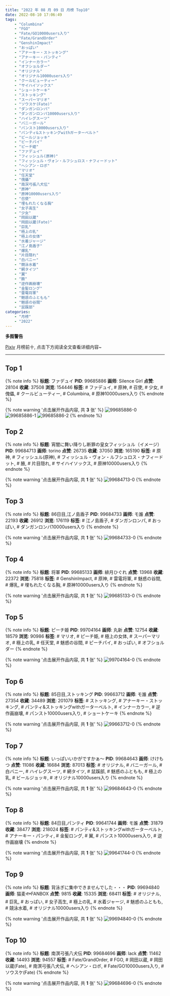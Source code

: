 ```yaml
---
title: "2022 年 08 月 09 日 月榜 Top10"
date: 2022-08-10 17:06:49
tags:
    - "Columbina"
    - "FGO"
    - "Fate/GO10000users入り"
    - "Fate/GrandOrder"
    - "GenshinImpact"
    - "おっぱい"
    - "アナーキー・ストッキング"
    - "アナーキー・パンティ"
    - "インナーカラー"
    - "オフショルダー"
    - "オリジナル"
    - "オリジナル10000users入り"
    - "クールビューティー"
    - "サイハイソックス"
    - "ショートケーキ"
    - "ストッキング"
    - "スーパーマリオ"
    - "ソウスケ(Fate)"
    - "ダンガンロンパ"
    - "ダンガンロンパ10000users入り"
    - "ハイレグスーツ"
    - "バニーガール"
    - "パンスト10000users入り"
    - "パンティ&ストッキングwithガーターベルト"
    - "ビールジョッキ"
    - "ピーチパイ"
    - "ピーチ姫"
    - "ファデュイ"
    - "フィッシュル(原神)"
    - "フィッシュル・ヴォン・ルフシュロス・ナフィードット"
    - "ヘシアン・ロボ"
    - "マリオ"
    - "任天堂"
    - "傀儡"
    - "南溟弓張八犬伝"
    - "原神"
    - "原神10000users入り"
    - "召使"
    - "埋もれたくなる胸"
    - "女子高生"
    - "少女"
    - "岡田以蔵"
    - "岡田以蔵(Fate)"
    - "巨乳"
    - "極上の乳"
    - "極上の女体"
    - "水着ジャージ"
    - "江ノ島盾子"
    - "爆乳"
    - "片目隠れ"
    - "白バニー"
    - "競泳水着"
    - "網タイツ"
    - "翼"
    - "腋"
    - "逆作画崩壊"
    - "金髪ロング"
    - "雷電将軍"
    - "魅惑のふともも"
    - "魅惑の谷間"
    - "鼠蹊部"
categories:
    - "月榜"
    - "2022"
---
```


<i class="fa fa-triangle-exclamation"></i>**多图警告**<i class="fa fa-triangle-exclamation"></i>

[Pixiv](https://www.pixiv.net/) 月榜前十, 点击下方阅读全文查看详细内容~

<!-- more -->

---

## Top 1

{% note info %}
**标题**: ファデュイ
**PID**: 99685886 **画师**: Silence Girl
**点赞**: 28104 **收藏**: 37508 **浏览**: 154446
**标签**: # ファデュイ, # 原神, # 召使, # 少女, # 傀儡, # クールビューティー, # Columbina, # 原神10000users入り
{% endnote %}

{% note warning '点击展开作品内容, 共 **3** 张' %}
![99685886-0](https://i.pixiv.re/img-original/img/2022/07/13/00/35/01/99685886_p0.png)
![99685886-1](https://i.pixiv.re/img-original/img/2022/07/13/00/35/01/99685886_p1.png)
![99685886-2](https://i.pixiv.re/img-original/img/2022/07/13/00/35/01/99685886_p2.png)
{% endnote %}

## Top 2

{% note info %}
**标题**: 宵闇に舞い降りし断罪の皇女フィッシュル（イメージ）
**PID**: 99684713 **画师**: torino
**点赞**: 26735 **收藏**: 37050 **浏览**: 165190
**标签**: # 原神, # フィッシュル(原神), # フィッシュル・ヴォン・ルフシュロス・ナフィードット, # 腋, # 片目隠れ, # サイハイソックス, # 原神10000users入り
{% endnote %}

{% note warning '点击展开作品内容, 共 **1** 张' %}
![99684713-0](https://i.pixiv.re/img-original/img/2022/07/13/00/00/22/99684713_p0.jpg)
{% endnote %}

## Top 3

{% note info %}
**标题**: 86日目,江ノ島盾子
**PID**: 99684733 **画师**: モ誰
**点赞**: 22193 **收藏**: 26912 **浏览**: 176119
**标签**: # 江ノ島盾子, # ダンガンロンパ, # おっぱい, # ダンガンロンパ10000users入り
{% endnote %}

{% note warning '点击展开作品内容, 共 **1** 张' %}
![99684733-0](https://i.pixiv.re/img-original/img/2022/07/13/00/00/24/99684733_p0.jpg)
{% endnote %}

## Top 4

{% note info %}
**标题**: 将軍
**PID**: 99685133 **画师**: 緋月ひぐれ
**点赞**: 13968 **收藏**: 22372 **浏览**: 75818
**标签**: # GenshinImpact, # 原神, # 雷電将軍, # 魅惑の谷間, # 爆乳, # 埋もれたくなる胸, # 原神10000users入り
{% endnote %}

{% note warning '点击展开作品内容, 共 **1** 张' %}
![99685133-0](https://i.pixiv.re/img-original/img/2022/07/13/00/07/44/99685133_p0.png)
{% endnote %}

## Top 5

{% note info %}
**标题**: ピーチ姫
**PID**: 99704164 **画师**: 丸新
**点赞**: 12754 **收藏**: 18579 **浏览**: 90986
**标签**: # マリオ, # ピーチ姫, # 極上の女体, # スーパーマリオ, # 極上の乳, # 任天堂, # 魅惑の谷間, # ピーチパイ, # おっぱい, # オフショルダー
{% endnote %}

{% note warning '点击展开作品内容, 共 **1** 张' %}
![99704164-0](https://i.pixiv.re/img-original/img/2022/07/13/22/53/06/99704164_p0.jpg)
{% endnote %}

## Top 6

{% note info %}
**标题**: 85日目,ストッキング
**PID**: 99663712 **画师**: モ誰
**点赞**: 27354 **收藏**: 34489 **浏览**: 201079
**标签**: # ストッキング, # アナーキー・ストッキング, # パンティ&ストッキングwithガーターベルト, # インナーカラー, # 逆作画崩壊, # パンスト10000users入り, # ショートケーキ
{% endnote %}

{% note warning '点击展开作品内容, 共 **1** 张' %}
![99663712-0](https://i.pixiv.re/img-original/img/2022/07/12/00/00/23/99663712_p0.jpg)
{% endnote %}

## Top 7

{% note info %}
**标题**: いっぱいいかがですかぁ～
**PID**: 99684643 **画师**: けけもつ
**点赞**: 11086 **收藏**: 16684 **浏览**: 87013
**标签**: # オリジナル, # バニーガール, # 白バニー, # ハイレグスーツ, # 網タイツ, # 鼠蹊部, # 魅惑のふともも, # 極上の乳, # ビールジョッキ, # オリジナル10000users入り
{% endnote %}

{% note warning '点击展开作品内容, 共 **1** 张' %}
![99684643-0](https://i.pixiv.re/img-original/img/2022/07/13/00/00/03/99684643_p0.jpg)
{% endnote %}

## Top 8

{% note info %}
**标题**: 84日目,パンティ
**PID**: 99641744 **画师**: モ誰
**点赞**: 31879 **收藏**: 38477 **浏览**: 218024
**标签**: # パンティ&ストッキングwithガーターベルト, # アナーキー・パンティ, # 金髪ロング, # 翼, # パンスト10000users入り, # 逆作画崩壊
{% endnote %}

{% note warning '点击展开作品内容, 共 **1** 张' %}
![99641744-0](https://i.pixiv.re/img-original/img/2022/07/11/00/00/09/99641744_p0.jpg)
{% endnote %}

## Top 9

{% note info %}
**标题**: 背泳ぎに集中できませんでした・・・
**PID**: 99694840 **画师**: 猫麦🐟FANBOX
**点赞**: 9815 **收藏**: 15335 **浏览**: 68411
**标签**: # オリジナル, # 巨乳, # おっぱい, # 女子高生, # 極上の乳, # 水着ジャージ, # 魅惑のふともも, # 競泳水着, # オリジナル10000users入り
{% endnote %}

{% note warning '点击展开作品内容, 共 **1** 张' %}
![99694840-0](https://i.pixiv.re/img-original/img/2022/07/13/14/42/47/99694840_p0.png)
{% endnote %}

## Top 10

{% note info %}
**标题**: 南溟弓張八犬伝
**PID**: 99684696 **画师**: lack
**点赞**: 11462 **收藏**: 14493 **浏览**: 94557
**标签**: # Fate/GrandOrder, # FGO, # 岡田以蔵, # 岡田以蔵(Fate), # 南溟弓張八犬伝, # ヘシアン・ロボ, # Fate/GO10000users入り, # ソウスケ(Fate)
{% endnote %}

{% note warning '点击展开作品内容, 共 **1** 张' %}
![99684696-0](https://i.pixiv.re/img-original/img/2022/07/13/00/00/12/99684696_p0.png)
{% endnote %}
